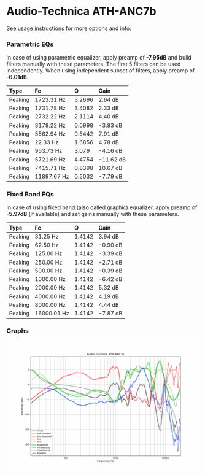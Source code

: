 # Audio-Technica ATH-ANC7b
See [usage instructions](https://github.com/jaakkopasanen/AutoEq#usage) for more options and info.

### Parametric EQs
In case of using parametric equalizer, apply preamp of **-7.95dB** and build filters manually
with these parameters. The first 5 filters can be used independently.
When using independent subset of filters, apply preamp of **-6.01dB**.

| Type    | Fc          |      Q | Gain      |
|:--------|:------------|:-------|:----------|
| Peaking | 1723.31 Hz  | 3.2696 | 2.64 dB   |
| Peaking | 1731.78 Hz  | 3.4082 | 2.33 dB   |
| Peaking | 2732.22 Hz  | 2.1114 | 4.40 dB   |
| Peaking | 3178.22 Hz  | 0.0998 | -3.83 dB  |
| Peaking | 5562.94 Hz  | 0.5442 | 7.91 dB   |
| Peaking | 22.33 Hz    | 1.6856 | 4.78 dB   |
| Peaking | 953.73 Hz   | 3.079  | -4.16 dB  |
| Peaking | 5721.69 Hz  | 4.4754 | -11.62 dB |
| Peaking | 7415.71 Hz  | 0.8398 | 10.67 dB  |
| Peaking | 11897.67 Hz | 0.5032 | -7.79 dB  |

### Fixed Band EQs
In case of using fixed band (also called graphic) equalizer, apply preamp of **-5.97dB**
(if available) and set gains manually with these parameters.

| Type    | Fc          |      Q | Gain     |
|:--------|:------------|:-------|:---------|
| Peaking | 31.25 Hz    | 1.4142 | 3.94 dB  |
| Peaking | 62.50 Hz    | 1.4142 | -0.90 dB |
| Peaking | 125.00 Hz   | 1.4142 | -3.39 dB |
| Peaking | 250.00 Hz   | 1.4142 | -2.71 dB |
| Peaking | 500.00 Hz   | 1.4142 | -0.39 dB |
| Peaking | 1000.00 Hz  | 1.4142 | -6.42 dB |
| Peaking | 2000.00 Hz  | 1.4142 | 5.32 dB  |
| Peaking | 4000.00 Hz  | 1.4142 | 4.19 dB  |
| Peaking | 8000.00 Hz  | 1.4142 | 4.44 dB  |
| Peaking | 16000.01 Hz | 1.4142 | -7.87 dB |

### Graphs
![](./Audio-Technica%20ATH-ANC7b.png)
